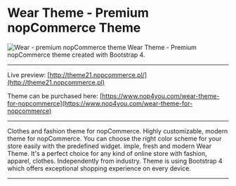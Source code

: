# Wear Theme - Premium nopCommerce Theme #
![Wear - premium nopCommerce theme](http://docs.nop4you.com/Content/Images/uploaded/weartheme/WearTheme.jpg)
Wear Theme - Premium nopCommerce theme created with Bootstrap 4. 

---

Live preview: [http://theme21.nopcommerce.pl/](http://theme21.nopcommerce.pl)

Theme can be purchased here: [https://www.nop4you.com/wear-theme-for-nopcommerce](https://www.nop4you.com/wear-theme-for-nopcommerce)

---

Clothes and fashion theme for nopCommerce. Highly customizable, modern theme for nopCommerce. You can choose the right color scheme for your store easily with the predefined widget. imple, fresh and modern Wear Theme. It's a perfect choice for any kind of online store with fashion, apparel, clothes. Independently from industry. Theme is using Bootstrap 4 which offers exceptional shopping experience on every device.

---

